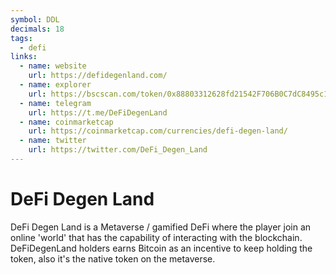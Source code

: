 ```yaml
---
symbol: DDL
decimals: 18
tags:
  - defi
links:
  - name: website
    url: https://defidegenland.com/
  - name: explorer
    url: https://bscscan.com/token/0x88803312628fd21542F706B0C7dC8495c1c10B2e
  - name: telegram
    url: https://t.me/DeFiDegenLand
  - name: coinmarketcap
    url: https://coinmarketcap.com/currencies/defi-degen-land/
  - name: twitter
    url: https://twitter.com/DeFi_Degen_Land
---
```


# DeFi Degen Land

DeFi Degen Land is a Metaverse / gamified DeFi where the player join an online 'world' that has the capability of interacting with the blockchain. DeFiDegenLand holders earns Bitcoin as an incentive to keep holding the token, also it's the native token on the metaverse.
